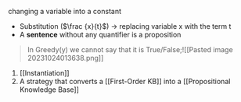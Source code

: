 changing a variable into a constant
- Substitution ($\frac {x}{t}$) → replacing variable x with the term t
- A **sentence** without any quantifier is a proposition

>In Greedy(y) we cannot say that it is True/False;![[Pasted image 20231024013638.png]]

1. [[Instantiation]]
2. A strategy that converts a [[First-Order KB]] into a [[Propositional Knowledge Base]]

